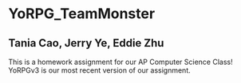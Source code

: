 # YoRPG_TeamMonster
## Tania Cao, Jerry Ye, Eddie Zhu
This is a homework assignment for our AP Computer Science Class! YoRPGv3 is our most recent version of our assignment.
